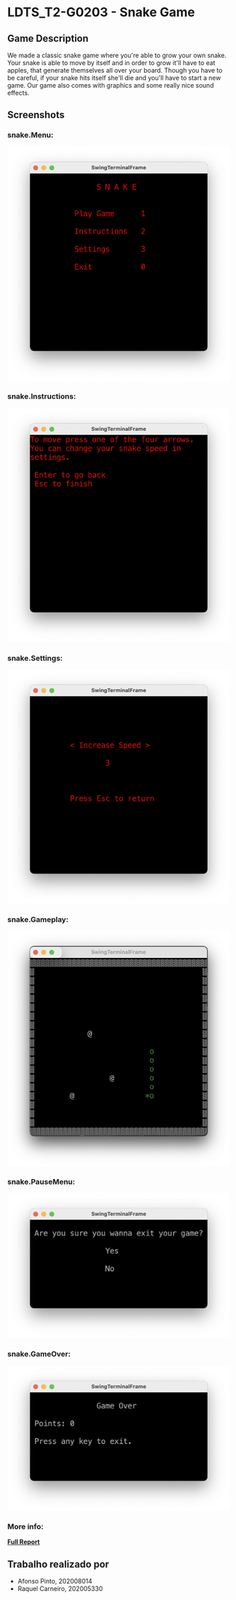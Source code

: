 # LDTS_T2-G0203 - Snake Game

## Game Description

We made a classic snake game where you're able to grow your own snake. Your snake is able to move by itself and in order to grow it'll have to eat apples, that generate themselves all over your board. Though you have to be careful, if your snake hits itself she'll die and you'll have to start a new game. Our game also comes with graphics and some really nice sound effects.

## Screenshots

### snake.Menu:
![Main Menu from Snake](Report/prints/MainMenu.png "Main Menu")

### snake.Instructions:
![Instructions for Snake](Report/prints/Instructions.png "Instructions")

### snake.Settings:
![Settings for Snake](Report/prints/Settings.png "Settings")

### snake.Gameplay:
![Gameplay from Snake](Report/prints/Gameplay.png "Gameplay")

### snake.PauseMenu:
![Pause Menu from Snake](Report/prints/PauseMenu.png "Pause Menu")

### snake.GameOver:
![Game Over from Snake](Report/prints/GameOverMenu.png "Game Over")

### More info:
[**Full Report**](Report/README.md)

## Trabalho realizado por
+ Afonso Pinto, 202008014
+ Raquel Carneiro, 202005330